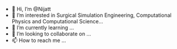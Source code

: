- 👋 Hi, I’m @Nijatt
- 👀 I’m interested in Surgical Simulation Engineering, Computational Physics and Computational Science...
- 🌱 I’m currently learning ...
- 💞️ I’m looking to collaborate on ...
- 📫 How to reach me ...

<!---
Nijatt/Nijatt is a ✨ special ✨ repository because its `README.md` (this file) appears on your GitHub profile.
You can click the Preview link to take a look at your changes.
--->
